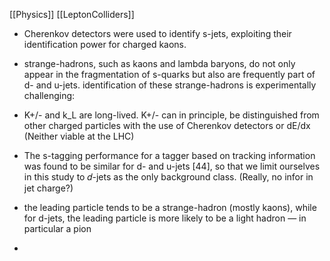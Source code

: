 [[Physics]]
[[LeptonColliders]]

- Cherenkov detectors were used to identify s-jets, exploiting their identification power for charged kaons.

- strange-hadrons, such as kaons and lambda baryons, do not only appear in the fragmentation of s-quarks but also are frequently part of d- and u-jets.
   identification of these strange-hadrons is experimentally challenging:

- K+/- and k_L are long-lived.
  K+/- can in principle, be distinguished from other charged particles with the use of Cherenkov detectors or dE/dx
       (Neither viable at the LHC)

- The s-tagging performance for a tagger based on tracking information was found to be similar for d- and u-jets [44], so that we limit ourselves in this study to 𝑑-jets as the only background class.
  (Really, no infor in jet charge?)

- the leading particle tends to be a strange-hadron (mostly kaons), while for d-jets, the leading particle is more likely to be a light hadron — in particular a pion

- 